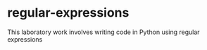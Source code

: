 # regular-expressions
This laboratory work involves writing code in Python using regular expressions
